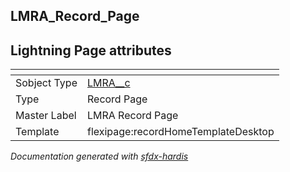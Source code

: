 ## LMRA_Record_Page

## Lightning Page attributes

|<!-- -->|<!-- -->|
|:---|:---|
|Sobject Type|[LMRA__c](../objects/LMRA__c.md)|
|Type| Record Page|
|Master Label|LMRA Record Page|
|Template|flexipage:recordHomeTemplateDesktop|




<!-- Page description -->


_Documentation generated with [sfdx-hardis](https://sfdx-hardis.cloudity.com)_
